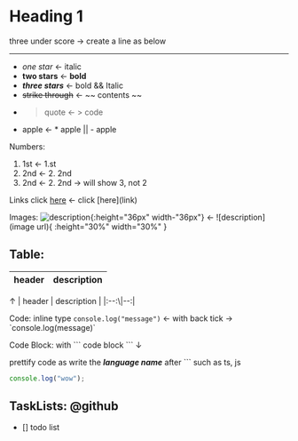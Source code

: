 <!--todo: heading-->

# Heading 1

three under score → create a line as below

---

- _one star_ ← italic
- **two stars** ← **bold**
- **_three stars_** ← bold && Italic
- ~~strike through~~ ← \~\~ contents \~~
- > quote ← \> code

* apple ← \* apple || \- apple

Numbers:

1. 1st ← 1.st
2. 2nd ← 2. 2nd
3. 2nd ← 2. 2nd → will show 3, not 2

Links
click [here](http://apple.com) ← click \[here]\(link)

Images:
![description](https://www.apple.com/newsroom/images/product/os/macos/standard/Apple-macOS-Mojave-iMac-Pro-dark-mode-screen-09242018_big.jpg.large.jpg){:height="36px" width-"36px"} ← !\[description](image url){
:height="30%" width="30%"
}

## Table:

| header | description |
| :----: | ----------- |

↑
\| header \| description \|
\|:--:\\|--:\|

Code: inline type
`console.log("message")` ← with back tick → \`console.log(message)\`

Code Block: with \``` code block ``` ↓

prettify code as write the **_language name_** after \```
such as ts, js

```ts
console.log("wow");
```

## TaskLists: @github

- [] todo list
